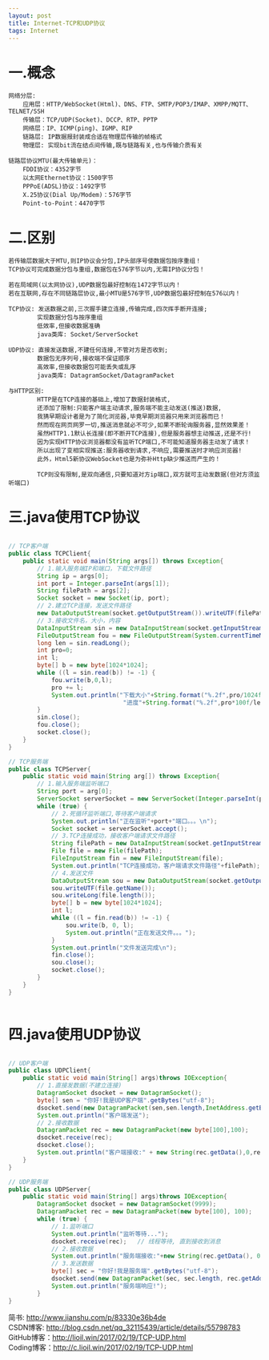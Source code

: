 ```yaml
---
layout: post
title: Internet-TCP和UDP协议
tags: Internet
---
```

# 一.概念

	网络分层:
		应用层：HTTP/WebSocket(Html)、DNS、FTP、SMTP/POP3/IMAP、XMPP/MQTT、TELNET/SSH
		传输层：TCP/UDP(Socket)、DCCP、RTP、PPTP 
		网络层：IP、ICMP(ping)、IGMP、RIP		
		链路层: IP数据报封装成合适在物理层传输的帧格式
		物理层: 实现bit流在结点间传输,既与链路有关,也与传输介质有关
	
	链路层协议MTU(最大传输单元)：
		FDDI协议：4352字节
		以太网Ethernet协议：1500字节
		PPPoE(ADSL)协议：1492字节
		X.25协议(Dial Up/Modem)：576字节
		Point-to-Point：4470字节

# 二.区别
		
	若传输层数据大于MTU,则IP协议会分包,IP头部序号使数据包按序重组！	
	TCP协议可完成数据分包与重组,数据包在576字节以内,无需IP协议分包！	
	
	若在局域网(以太网协议),UDP数据包最好控制在1472字节以内！ 
	若在互联网,存在不同链路层协议,最小MTU是576字节,UDP数据包最好控制在576以内！	
	
	TCP协议: 发送数据之前,三次握手建立连接,传输完成,四次挥手断开连接;
			实现数据分包与按序重组
			低效率,但接收数据准确
			java类库: Socket/ServerSocket
	
	UDP协议: 直接发送数据,不建任何连接,不管对方是否收到;
			数据包无序列号,接收端不保证顺序
			高效率,但接收数据包可能丢失或乱序
			java类库: DatagramSocket/DatagramPacket
	
	与HTTP区别:
			HTTP是在TCP连接的基础上,增加了数据封装格式,
			还添加了限制:只能客户端主动请求,服务端不能主动发送(推送)数据,
			我猜早期设计者是为了简化浏览器,毕竟早期浏览器只用来浏览器而已！			
			然而现在网页网罗一切,推送消息就必不可少,如果不断轮询服务器,显然效果差！
			虽然HTTP1.1默认长连接(即不断开TCP连接),但是服务器想主动推送,还是不行!
			因为实现HTTP协议浏览器都没有监听TCP端口,不可能知道服务器主动发了请求！
			所以出现了变相实现推送:服务器收到请求,不响应,需要推送时才响应浏览器!
			此外，Html5新协议WebSocket也是为弥补Http缺少推送而产生的！
									
			TCP则没有限制,是双向通信,只要知道对方ip端口,双方就可主动发数据(但对方须监听端口)				
	
# 三.java使用TCP协议

```java

// TCP客户端
public class TCPClient{
	public static void main(String args[]) throws Exception{
		// 1.输入服务端IP和端口，下载文件路径
		String ip = args[0];
		int port = Integer.parseInt(args[1]);
		String filePath = args[2];
		Socket socket = new Socket(ip, port);
		// 2.建立TCP连接，发送文件路径
		new DataOutputStream(socket.getOutputStream()).writeUTF(filePath);
		// 3.接收文件名，大小，内容
		DataInputStream sin = new DataInputStream(socket.getInputStream());	
		FileOutputStream fou = new FileOutputStream(System.currentTimeMillis()+"_"+sin.readUTF());		
		long len = sin.readLong();
		int pro=0;  
		int l; 
		byte[] b = new byte[1024*1024];
		while ((l = sin.read(b)) != -1) {
			fou.write(b,0,l);
			pro += l;
			System.out.println("下载大小"+String.format("%.2f",pro/1024f/1024)+"MB, "+
								"进度"+String.format("%.2f",pro*100f/len)+"%"); 
		}       
		sin.close();
		fou.close();
		socket.close();
	}
}

// TCP服务端
public class TCPServer{
	public static void main(String arg[]) throws Exception{
		// 1.输入服务端监听端口
		String port = arg[0];
		ServerSocket serverSocket = new ServerSocket(Integer.parseInt(port)); 
		while (true) {
			// 2.死循环监听端口,等待客户端请求
			System.out.println("正在监听"+port+"端口。。。\n");
			Socket socket = serverSocket.accept();			
			// 3.TCP连接成功，接收客户端请求文件路径
			String filePath = new DataInputStream(socket.getInputStream()).readUTF();
			File file = new File(filePath);
			FileInputStream fin = new FileInputStream(file);
			System.out.println("TCP连接成功，客户端请求文件路径"+filePath);            
			// 4.发送文件
			DataOutputStream sou = new DataOutputStream(socket.getOutputStream());			
			sou.writeUTF(file.getName());				
			sou.writeLong(file.length());			
			byte[] b = new byte[1024*1024];
			int l;
			while ((l = fin.read(b)) != -1) {
				sou.write(b, 0, l);
				System.out.println("正在发送文件。。。");
			}
			System.out.println("文件发送完成\n");         
			fin.close();
			sou.close();
			socket.close();
		}
	}
}
	
```

# 四.java使用UDP协议

```java

// UDP客户端
public class UDPClient{
	public static void main(String[] args)throws IOException{
		// 1.直接发数据(不建立连接)
		DatagramSocket dsocket = new DatagramSocket();
		byte[] sen = "你好!我是UDP客户端".getBytes("utf-8");
		dsocket.send(new DatagramPacket(sen,sen.length,InetAddress.getByName("localhost"),9999));
		System.out.println("客户端发送");
		// 2.接收数据
		DatagramPacket rec = new DatagramPacket(new byte[100],100);
		dsocket.receive(rec);	
		dsocket.close();
		System.out.println("客户端接收:" + new String(rec.getData(),0,rec.getLength()));
	}
}

// UDP服务端
public class UDPServer{
	public static void main(String[] args)throws IOException{			
		DatagramSocket dsocket = new DatagramSocket(9999);
		DatagramPacket rec = new DatagramPacket(new byte[100], 100);			
		while (true) {
			// 1.监听端口
			System.out.println("监听等待...");
			dsocket.receive(rec);   // 线程等待, 直到接收到消息				
			// 2.接收数据
			System.out.println("服务端接收:"+new String(rec.getData(), 0, rec.getLength()));
			// 3.发送数据
			byte[] sec = "你好!我是服务端".getBytes("utf-8");
			dsocket.send(new DatagramPacket(sec, sec.length, rec.getAddress(), rec.getPort()));
			System.out.println("服务端响应!");
		}
}

```

简书: http://www.jianshu.com/p/83330e36b4de  
CSDN博客: http://blog.csdn.net/qq_32115439/article/details/55798783   
GitHub博客：http://lioil.win/2017/02/19/TCP-UDP.html   
Coding博客：http://c.lioil.win/2017/02/19/TCP-UDP.html